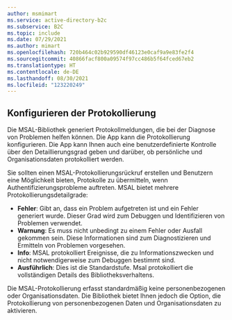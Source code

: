 ```yaml
---
author: msmimart
ms.service: active-directory-b2c
ms.subservice: B2C
ms.topic: include
ms.date: 07/29/2021
ms.author: mimart
ms.openlocfilehash: 720b464c02b929590df46123e0caf9a9e83fe2f4
ms.sourcegitcommit: 40866facf800a09574f97cc486b5f64fced67eb2
ms.translationtype: HT
ms.contentlocale: de-DE
ms.lasthandoff: 08/30/2021
ms.locfileid: "123220249"
---
```

## <a name="configure-logging"></a>Konfigurieren der Protokollierung

Die MSAL-Bibliothek generiert Protokollmeldungen, die bei der Diagnose von Problemen helfen können. Die App kann die Protokollierung konfigurieren. Die App kann Ihnen auch eine benutzerdefinierte Kontrolle über den Detaillierungsgrad geben und darüber, ob persönliche und Organisationsdaten protokolliert werden. 

Sie sollten einen MSAL-Protokollierungsrückruf erstellen und Benutzern eine Möglichkeit bieten, Protokolle zu übermitteln, wenn Authentifizierungsprobleme auftreten. MSAL bietet mehrere Protokollierungsdetailgrade:

- **Fehler**: Gibt an, dass ein Problem aufgetreten ist und ein Fehler generiert wurde. Dieser Grad wird zum Debuggen und Identifizieren von Problemen verwendet.
- **Warnung**: Es muss nicht unbedingt zu einem Fehler oder Ausfall gekommen sein. Diese Informationen sind zum Diagnostizieren und Ermitteln von Problemen vorgesehen.
- **Info**: MSAL protokolliert Ereignisse, die zu Informationszwecken und nicht notwendigerweise zum Debuggen bestimmt sind.
- **Ausführlich**: Dies ist die Standardstufe. Msal protokolliert die vollständigen Details des Bibliotheksverhaltens.

Die MSAL-Protokollierung erfasst standardmäßig keine personenbezogenen oder Organisationsdaten. Die Bibliothek bietet Ihnen jedoch die Option, die Protokollierung von personenbezogenen Daten und Organisationsdaten zu aktivieren.
